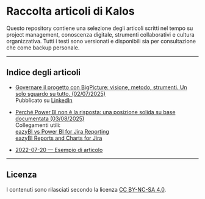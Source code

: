 # Raccolta articoli di Kalos

Questo repository contiene una selezione degli articoli scritti nel tempo su project management, conoscenza digitale, strumenti collaborativi e cultura organizzativa. Tutti i testi sono versionati e disponibili sia per consultazione che come backup personale.

---

## Indice degli articoli

- [Governare il progetto con BigPicture: visione, metodo, strumenti. Un solo sguardo su tutto. (02/07/2025)](articoli/2025-07-02_governare-il-progetto-con-bigpicture.md)  
  Pubblicato su [LinkedIn](https://www.linkedin.com/pulse/governare-il-progetto-con-bigpicture-visione-metodo-episodio-bonasia-prvae/?trackingId=HCE0XWBFSdyLsLL%2BhBvPcw%3D%3D)

- [Perché Power BI non è la risposta: una posizione solida su base documentata (03/08/2025)](articoli/2025-08-03_perche-powerbi-non-e-la-risposta.md)  
  Collegamenti utili:  
  [eazyBI vs Power BI for Jira Reporting](https://eazybi.com/blog/eazybi-vs-power-bi-for-jira-reporting)  
  [eazyBI Reports and Charts for Jira](https://eazybi.com/products/eazybi-reports-and-charts-for-jira)

- [2022-07-20 — Esempio di articolo](articoli/2022-07-20_esempio-articolo.md)

---

## Licenza

I contenuti sono rilasciati secondo la licenza [CC BY-NC-SA 4.0](LICENSE).
